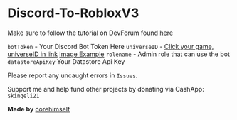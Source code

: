# Discord-To-RobloxV3
Make sure to follow the tutorial on DevForum found [here](https://devforum.roblox.com/t/v3-discord-to-roblox-ban-bot-100-free-stable-datastore-support-nodejs/2206142)

`botToken` - Your Discord Bot Token Here
`universeID` - [Click your game, universeID in link](https://create.roblox.com/creations)
[Image Example](https://i.imgur.com/vNdAwg5.png)
`rolename` - Admin role that can use the bot
`datastoreApiKey` Your Datastore Api Key

Please report any uncaught errors in `Issues`.

Support me and help fund other projects by donating via CashApp: `$kinqeli21`

**Made by** [corehimself](https://www.roblox.com/users/2731068564/profile)
